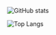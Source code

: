 ![GitHub stats](https://github-readme-stats.vercel.app/api?show_icons=true&username=TracerDS&count_private=true&show=reviews,discussions_started,discussions_answere&theme=midnight-purple&bg_color=15,4600ff44,ff00ff44)

![Top Langs](https://github-readme-stats.vercel.app/api/top-langs/?username=TracerDS&layout=donut-vertical&langs_count=10&theme=midnight-purple&bg_color=15,4600ff44,ff00ff44)
